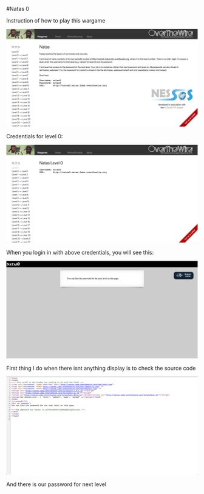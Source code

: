 #Natas 0 

Instruction of how to play this wargame

![Start 0](Images/start.png)


Credentials for level 0:

![Natas 0](Images/Natas0.png)

When you login in with above credentials, you will see this:

![Natas 0-1](Images/Natas0-1.png)

First thing I do when there isnt anything display is to check the source code

![Natas 0-2](Images/Natas0-2.png)

And there is our password for next level
